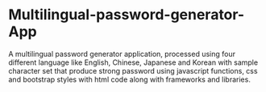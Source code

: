# Multilingual-password-generator-App
A multilingual password generator application, processed using four different language like English, Chinese, Japanese and Korean with sample character set that produce strong password using javascript functions, css and bootstrap styles with html code along with frameworks and libraries.  

